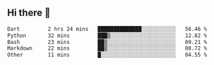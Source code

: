 ## Hi there 👋
 <!--START_SECTION:waka-->

```txt
Dart         2 hrs 24 mins   ██████████████░░░░░░░░░░░   56.46 %
Python       32 mins         ███▒░░░░░░░░░░░░░░░░░░░░░   12.82 %
Bash         23 mins         ██▒░░░░░░░░░░░░░░░░░░░░░░   09.21 %
Markdown     22 mins         ██▒░░░░░░░░░░░░░░░░░░░░░░   08.72 %
Other        11 mins         █░░░░░░░░░░░░░░░░░░░░░░░░   04.55 %
```

<!--END_SECTION:waka-->
